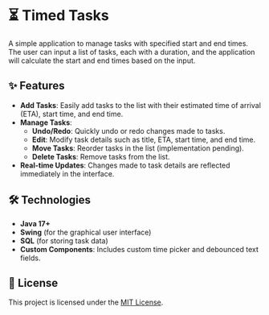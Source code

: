 # ⏳ Timed Tasks

A simple application to manage tasks with specified start and end times. The user can input a list of tasks, each with a duration, and the application will calculate the start and end times based on the input.

## ✨ Features

- **Add Tasks**: Easily add tasks to the list with their estimated time of arrival (ETA), start time, and end time.
- **Manage Tasks**:
  - **Undo/Redo**: Quickly undo or redo changes made to tasks.
  - **Edit**: Modify task details such as title, ETA, start time, and end time.
  - **Move Tasks**: Reorder tasks in the list (implementation pending).
  - **Delete Tasks**: Remove tasks from the list.
- **Real-time Updates**: Changes made to task details are reflected immediately in the interface.

## 🛠️ Technologies

- **Java 17+**
- **Swing** (for the graphical user interface)
- **SQL** (for storing task data)
- **Custom Components**: Includes custom time picker and debounced text fields.

## 📜 License

This project is licensed under the [MIT License](../LICENSE).